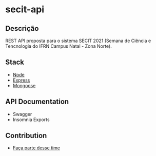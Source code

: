 # secit-api

## Descrição
REST API proposta para o sistema SECIT 2021 (Semana de Ciência e Tencnologia do IFRN Campus Natal - Zona Norte).

## Stack
- [Node](https://nodejs.org/en/)
- [Express](https://expressjs.com/pt-br/)
- [Mongoose](https://mongoosejs.com/)

## API Documentation
- Swagger
- Insomnia Exports

## Contribution
- [Faça parte desse time](./.github/contribution.md)

